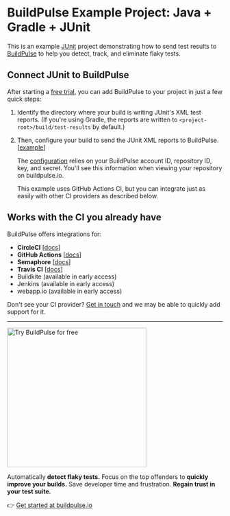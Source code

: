 # BuildPulse Example Project: Java + Gradle + JUnit

This is an example [JUnit](https://junit.org/junit5/) project demonstrating how to send test results to [BuildPulse](https://buildpulse.io) to help you detect, track, and eliminate flaky tests.

## Connect JUnit to BuildPulse

After starting a [free trial](https://github.com/marketplace/buildpulse/plan/MDIyOk1hcmtldHBsYWNlTGlzdGluZ1BsYW40NzM5#pricing-and-setup), you can add BuildPulse to your project in just a few quick steps:

1. Identify the directory where your build is writing JUnit's XML test reports. (If you're using Gradle, the reports are written to `<project-root>/build/test-results` by default.)

2. Then, configure your build to send the JUnit XML reports to BuildPulse. [[example][commit-for-buildpulse-integration]]

    The [configuration][commit-for-buildpulse-integration] relies on your BuildPulse account ID, repository ID, key, and secret. You'll see this information when viewing your repository on buildpulse.io.

    This example uses GitHub Actions CI, but you can integrate just as easily with other CI providers as described below.

## Works with the CI you already have

BuildPulse offers integrations for:

- **CircleCI** [[docs](https://circleci.com/developer/orbs/orb/workshop64/buildpulse)]
- **GitHub Actions** [[docs](https://github.com/marketplace/actions/buildpulse)]
- **Semaphore** [[docs](https://github.com/Workshop64/buildpulse-semaphore)]
- **Travis CI** [[docs](https://github.com/Workshop64/buildpulse-travis-ci)]
- Buildkite (available in early access)
- Jenkins (available in early access)
- webapp.io (available in early access)

Don't see your CI provider? [Get in touch](mailto:hello@buildpulse.io?body=%3C%3C%20Please%20tell%20us%20what%20CI%20service%20you%27re%20using.%20We%27ll%20follow%20up%20with%20you%20soon%21%20%3E%3E&amp;subject=Please%20add%20support%20for%20this%20CI%20service%20next) and we may be able to quickly add support for it.

---

<p>
  <a href="https://buildpulse.io?utm_source=github.com&utm_campaign=example-repositories&utm_content=junit-button">
    <img width="325" title="Automatically detect flaky JUnit tests with BuildPulse" alt="Try BuildPulse for free" src="https://user-images.githubusercontent.com/2988/86935247-9f059b80-c10a-11ea-9579-575b357e70d6.png">
  </a>
</p>

Automatically **detect flaky tests.** Focus on the top offenders to **quickly improve your builds.** Save developer time and frustration. **Regain trust in your test suite.**

👉 [Get started at buildpulse.io](https://buildpulse.io?utm_source=github.com&utm_campaign=example-repositories&utm_content=junit-text-link)

[commit-for-buildpulse-integration]: https://github.com/buildpulse/buildpulse-example-junit/commit/main
